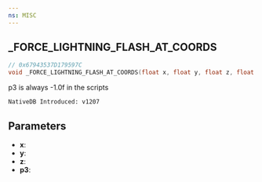 ```yaml
---
ns: MISC
---
```

## _FORCE_LIGHTNING_FLASH_AT_COORDS

```c
// 0x67943537D179597C
void _FORCE_LIGHTNING_FLASH_AT_COORDS(float x, float y, float z, float p3);
```

p3 is always -1.0f in the scripts

```
NativeDB Introduced: v1207
```

## Parameters
* **x**:
* **y**:
* **z**:
* **p3**:
